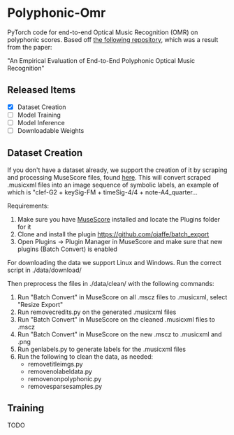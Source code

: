 ﻿# Polyphonic-Omr
 PyTorch code for end-to-end Optical Music Recognition (OMR) on polyphonic scores. Based off [the following repository](https://github.com/sachindae/polyphonic-omr), which was a result from the paper:

 "An Empirical Evaluation of End-to-End Polyphonic Optical Music Recognition"
 
 ## Released Items
 - [x] Dataset Creation
 - [ ] Model Training
 - [ ] Model Inference
 - [ ] Downloadable Weights

## Dataset Creation
If you don't have a dataset already, we support the creation of it by scraping and processing MuseScore files, found [here](https://github.com/Xmader/musescore-dataset). This will convert scraped .musicxml files into an image sequence of symbolic labels, an example of which is "clef-G2 + keySig-FM + timeSig-4/4 + note-A4_quarter...

Requirements:
1. Make sure you have [MuseScore](https://musescore.org/en) installed and locate the Plugins folder for it
2. Clone and install the plugin https://github.com/ojaffe/batch_export
3. Open Plugins -> Plugin Manager in MuseScore and make sure that new plugins (Batch Convert) is enabled

For downloading the data we support Linux and Windows. Run the correct script in ./data/download/

Then preprocess the files in ./data/clean/ with the following commands:
1. Run "Batch Convert" in MuseScore on all .mscz files to .musicxml, select "Resize Export"
2. Run removecredits.py on the generated .musicxml files
3. Run "Batch Convert" in MuseScore on the cleaned .musicxml files to .mscz
4. Run "Batch Convert" in MuseScore on the new .mscz to .musicxml and .png
5. Run genlabels.py to generate labels for the .musicxml files
6. Run the following to clean the data, as needed:
    - removetitleimgs.py
    - removenolabeldata.py
    - removenonpolyphonic.py 
    - removesparsesamples.py

## Training
TODO
